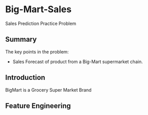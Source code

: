 # Big-Mart-Sales
Sales Prediction Practice Problem

## Summary

The key points in the problem:

- Sales Forecast of product from a Big-Mart supermarket chain.

## Introduction
BigMart is a Grocery Super Market Brand



## Feature Engineering
